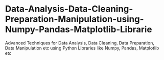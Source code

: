 # Data-Analysis-Data-Cleaning-Preparation-Manipulation-using-Numpy-Pandas-Matplotlib-Librarie
Advanced Techniques for Data Analysis, Data Cleaning, Data Preparation, Data Manipulation etc using Python Libraries like Numpy, Pandas, Matplotlib etc
